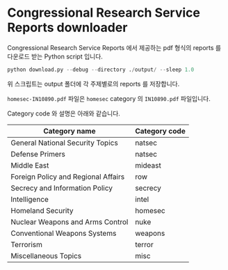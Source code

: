 # Congressional Research Service Reports downloader

Congressional Research Service Reports 에서 제공하는 pdf 형식의 reports 를 다운로드 받는 Python script 입니다.

```python
python download.py --debug --directory ./output/ --sleep 1.0
```

위 스크립트는 output 폴더에 각 주제별로의 reports 를 저장합니다.

`homesec-IN10890.pdf` 파일은 `homesec` category 의 `IN10890.pdf` 파일입니다.

Category code 와 설명은 아래와 같습니다.

| Category name | Category code |
| --- | --- |
| General National Security Topics | natsec |
| Defense Primers | natsec |
| Middle East | mideast |
| Foreign Policy and Regional Affairs | row |
| Secrecy and Information Policy | secrecy |
| Intelligence | intel |
| Homeland Security | homesec |
| Nuclear Weapons and Arms Control | nuke |
| Conventional Weapons Systems | weapons |
| Terrorism | terror |
| Miscellaneous Topics | misc |


